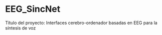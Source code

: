# EEG_SincNet
Título del proyecto: Interfaces cerebro-ordenador basadas en EEG para la síntesis de voz
